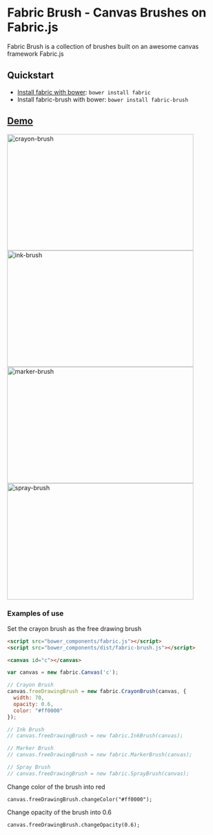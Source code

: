 # Fabric Brush - Canvas Brushes on Fabric.js
Fabric Brush is a collection of brushes built on an awesome canvas framework Fabric.js

## Quickstart
- [Install fabric with bower](https://github.com/kangax/fabric.js): `bower install fabric`
- Install fabric-brush with bower: `bower install fabric-brush`

## [Demo](https://tennisonchan.github.io/fabric-brush)

[<img src="https://tennisonchan.github.io/fabric-brush/demo/images/crayon-brush.gif" alt="crayon-brush" width="432" height="270">](https://tennisonchan.github.io/fabric-brush)
[<img src="https://tennisonchan.github.io/fabric-brush/demo/images/ink-brush.gif" alt="ink-brush" width="432" height="270">](https://tennisonchan.github.io/fabric-brush)
[<img src="https://tennisonchan.github.io/fabric-brush/demo/images/marker-brush.gif" alt="marker-brush" width="432" height="270">](https://tennisonchan.github.io/fabric-brush)
[<img src="https://tennisonchan.github.io/fabric-brush/demo/images/spray-brush.gif" alt="spray-brush" width="432" height="270">](https://tennisonchan.github.io/fabric-brush)

### Examples of use
Set the crayon brush as the free drawing brush

```html
<script src="bower_components/fabric.js"></script>
<script src="bower_components/dist/fabric-brush.js"></script>

<canvas id="c"></canvas>
```
```javascript
var canvas = new fabric.Canvas('c');

// Crayon Brush
canvas.freeDrawingBrush = new fabric.CrayonBrush(canvas, {
  width: 70,
  opacity: 0.6,
  color: "#ff0000"
});

// Ink Brush
// canvas.freeDrawingBrush = new fabric.InkBrush(canvas);

// Marker Brush
// canvas.freeDrawingBrush = new fabric.MarkerBrush(canvas);

// Spray Brush
// canvas.freeDrawingBrush = new fabric.SprayBrush(canvas);
```

Change color of the brush into red
```
canvas.freeDrawingBrush.changeColor("#ff0000");
```
Change opacity of the brush into 0.6
```
canvas.freeDrawingBrush.changeOpacity(0.6);
```